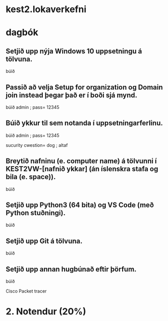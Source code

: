# kest2.lokaverkefni

<h1> dagbók </h1>

<h2>Setjið upp nýja Windows 10 uppsetningu á tölvuna.</h2>
búið

<h2>Passið að velja Setup for organization og Domain join instead þegar það er í boði sjá mynd.</h2>
búið
admin ; pass= 12345

<h2>Búið ykkur til sem notanda í uppsetningarferlinu.</h2>
búið
admin ; pass= 12345
  
sucurity cwestion= dog ; altaf
  
<h2>Breytið nafninu (e. computer name) á tölvunni í KEST2VW-[nafnið ykkar] (án íslenskra stafa og bila (e. space)).</h2>

búið
  
<h2>Setjið upp Python3 (64 bita) og VS Code (með Python stuðningi).</h2>

búið
  
<h2>Setjið upp Git á tölvuna.</h2>

búið
  
<h2>Setjið upp annan hugbúnað eftir þörfum.</h2>

búið

Cisco Packet tracer





<h1>2. Notendur (20%)</h1>





